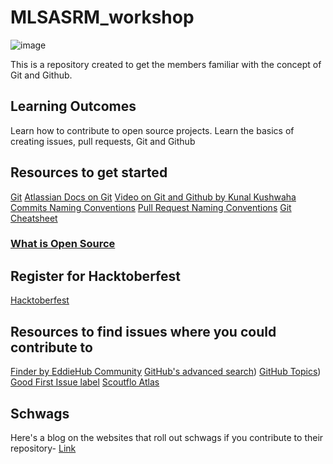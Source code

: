 # MLSASRM_workshop
![image](https://github.com/VividhPandey003/MLSASRM_workshop/assets/91251535/8d61d46e-d1f3-47ba-9a28-c695cf732f79)


This is a repository created to get the members familiar with the concept of Git and Github.

## Learning Outcomes
Learn how to contribute to open source projects. Learn the basics of creating issues, pull requests, Git and Github


## Resources to get started
[Git](http://up1.github.io/git-guide/index.html)
[Atlassian Docs on Git](https://www.atlassian.com/git/tutorials/setting-up-a-repository)
[Video on Git and Github by Kunal Kushwaha](https://youtu.be/apGV9Kg7ics?si=M9PjTV1s92WQcrBu)
[Commits Naming Conventions](https://www.conventionalcommits.org/en/v1.0.0/)
[Pull Request Naming Conventions](https://flank.github.io/flank/pr_titles/)
[Git Cheatsheet](https://education.github.com/git-cheat-sheet-education.pdf)

### [What is Open Source](https://www.digitalocean.com/community/tutorials/what-is-open-source)

## Register for Hacktoberfest
[Hacktoberfest](https://hacktoberfest.com/)

## Resources to find issues where you could contribute to

[Finder by EddieHub Community](finder.eddiehub.io)
[GitHub's advanced search](https://github.com/search/advanced))
[GitHub Topics](http://github.com/topics/JavaScript))
[Good First Issue label](https://github.com/issues?q=is%3Aopen+is%3Aissue+label%3A%22good+first+issue%22)
[Scoutflo Atlas](https://atlas.scoutflo.com/hacktoberfest)

## Schwags
Here's a blog on the websites that roll out schwags if you contribute to their repository- [Link](https://medium.com/@btkcodedev/okay-hacktoberfest-2023-show-the-companies-who-give-out-swags-7cfdd7150209)
